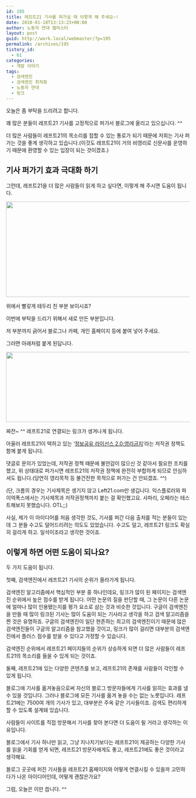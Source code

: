 ```yaml
---
id: 195
title: 레프트21 기사를 퍼가실 때 이렇게 해 주세요~!
date: 2010-01-18T13:13:23+00:00
author: 노동자 연대 웹마스터
layout: post
guid: http://work.local/webmaster/?p=195
permalink: /archives/195
tistory_id:
  - 61
categories:
  - 개발 이야기
tags:
  - 검색엔진
  - 검색엔진 최적화
  - 노동자 연대
  - 링크
---
```

오늘은 좀 부탁을 드리려고 합니다.

꽤 많은 분들이 레프트21 기사를 고정적으로 퍼가서 블로그에 올리고 있으십니다. ^^

더 많은 사람들이 레프트21의 목소리를 접할 수 있는 통로가 되기 때문에 저희는 기사 퍼 가는 것을 좋게 생각하고 있습니다.(이것도 레프트21이 거의 비영리로 신문사를 운영하기 때문에 환영할 수 있는 입장이 되는 것이겠죠.)

## 기사 퍼가기 효과 극대화 하기

그런데, 레프트21을 더 많은 사람들이 읽게 하고 싶다면, 이렇게 해 주시면 도움이 됩니다.

<img src="http://work.local/webmaster/wp-content/uploads/1/cfile9.uf.18044D554D0847412E4C17.png" class="aligncenter" width="540" height="261" alt="" />

위에서 빨갛게 테두리 친 부분 보이시죠?

이번에 부탁을 드리기 위해서 새로 만든 부분입니다.

저 부분까지 긁어서 블로그나 카페, 개인 홈페이지 등에 붙여 넣어 주세요.

그러면 아래처럼 붙게 된답니다.

<img src="http://work.local/webmaster/wp-content/uploads/1/cfile24.uf.161DAA504D0847412A77E1.png" class="aligncenter" width="540" height="192" alt="" />

짜잔~ ^^ 레프트21로 연결되는 링크가 생겨나게 됩니다.

아울러 레프트21이 택하고 있는 ‘<a href="javascript:void(window.open('http://wspaper.org/include/license.html','new_win','resizable=no,width=372px,height=574px,scrollbars=yes'))" target="_self">정보공유 라이선스 2.0:영리금지</a>‘라는 저작권 정책도 함께 붙게 됩니다.

댓글로 문의가 있었는데, 저작권 정책 때문에 불안감이 많으신 것 같아서 필요한 조치를 했고, 위 상태대로 퍼가시면 레프트21의 저작권 정책에 완전히 부합하게 되므로 안심하셔도 됩니다.(당연히 영리목적 등 불건전한 목적으로 퍼가는 건 안되겠죠. ^^)

(단, 크롬의 경우는 기사제목은 생기지 않고 Left21.com만 생깁니다. 익스플로러와 파이억폭스에서는 기사제목과 저작권정책까지 붙는 걸 확인했고요. 사파리, 오페라는 테스트해보지 못했습니다. OTL;;)

사실, 제가 이 아이디어를 처음 생각한 것도, 기사를 퍼간 다음 출처를 적는 분들이 있는데 그 분들 수고도 덜어드리려는 의도도 있었습니다. 수고도 덜고, 레프트21 링크도 확실히 걸리게 하고. 일석이조라고 생각한 것이죠.

## 이렇게 하면 어떤 도움이 되나요?

두 가지 도움이 됩니다.

첫째, 검색엔진에서 레프트21 기사의 순위가 올라가게 됩니다.

검색엔진 알고리즘에서 핵심적인 부분 중 하나인데요, 링크가 많이 된 페이지는 검색엔진 순위에서 높은 점수를 받게 됩니다. 어떤 논문의 질을 판단할 때, 그 논문이 다른 논문에 얼마나 많이 인용됐는지를 평가 요소로 삼는 것과 비슷한 것입니다. 구글이 검색엔진을 만들 때 많이 링크된 기사는 많이 도움이 되는 기사라고 생각을 하고 검색 알고리즘을 짠 것은 유명하죠. 구글의 검색엔진이 일단 현존하는 최고의 검색엔진이기 때문에 많은 검색엔진들이 구글의 알고리즘을 참고했을 것이고, 링크가 많이 걸리면 대부분의 검색엔진에서 플러스 점수를 받을 수 있다고 가정할 수 있습니다.

검색엔진 순위에서 레프트21 페이지들의 순위가 상승하게 되면 더 많은 사람들이 레프트21의 목소리를 들을 수 있게 되는 것이죠.

둘째, 레프트21에 있는 다양한 콘텐츠를 보고, 레프트21의 존재를 사람들이 각인할 수 있게 됩니다.

블로그에 기사를 옮겨놓음으로써 자신의 블로그 방문자들에게 기사를 읽히는 효과를 낼 수 있을 것입니다. 그러나 블로그에 모든 기사를 옮겨 놓을 수는 없는 노릇입니다. 레프트21에는 7500여 개의 기사가 있고, 대부분은 주옥 같은 기사들이죠. 검색도 편리하게 할 수 있도록 설계돼 있습니다.

사람들이 사이트를 직접 방문해서 기사를 찾아 본다면 더 도움이 될 거라고 생각하는 이유입니다.

블로그에서 기사 하나만 읽고, 그냥 지나치기보다는 레프트21이 제공하는 다양한 기사를 읽을 기회를 얻게 되면, 레프트21 방문자에게도 좋고, 레프트21에도 좋은 것이라고 생각해요.

블로그 곳곳에 퍼진 기사들을 레프트21 홈페이지와 어떻게 연결시킬 수 있을까 고민하다가 나온 아이디어인데, 어떻게 괜찮은가요?

그럼, 오늘은 이만 씁니다. ^^